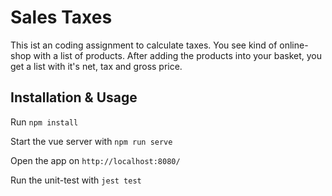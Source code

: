 # Sales Taxes

This ist an coding assignment to calculate taxes. You see kind of online-shop with a list of products. After adding the products into your basket, you get a list with it's net, tax and gross price.

## Installation & Usage

Run `npm install`

Start the vue server with `npm run serve`

Open the app on `http://localhost:8080/`

Run the unit-test with `jest test`
